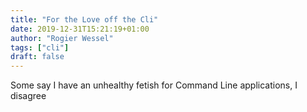 ```yaml
---
title: "For the Love off the Cli"
date: 2019-12-31T15:21:19+01:00
author: "Rogier Wessel"
tags: ["cli"]
draft: false
---
```

Some say I have an unhealthy fetish for Command Line applications,
I disagree

